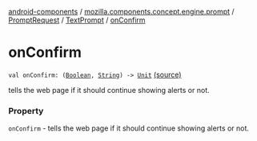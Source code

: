 [android-components](../../../index.md) / [mozilla.components.concept.engine.prompt](../../index.md) / [PromptRequest](../index.md) / [TextPrompt](index.md) / [onConfirm](./on-confirm.md)

# onConfirm

`val onConfirm: (`[`Boolean`](https://kotlinlang.org/api/latest/jvm/stdlib/kotlin/-boolean/index.html)`, `[`String`](https://kotlinlang.org/api/latest/jvm/stdlib/kotlin/-string/index.html)`) -> `[`Unit`](https://kotlinlang.org/api/latest/jvm/stdlib/kotlin/-unit/index.html) [(source)](https://github.com/mozilla-mobile/android-components/blob/master/components/concept/engine/src/main/java/mozilla/components/concept/engine/prompt/PromptRequest.kt#L70)

tells the web page if it should continue showing alerts or not.

### Property

`onConfirm` - tells the web page if it should continue showing alerts or not.